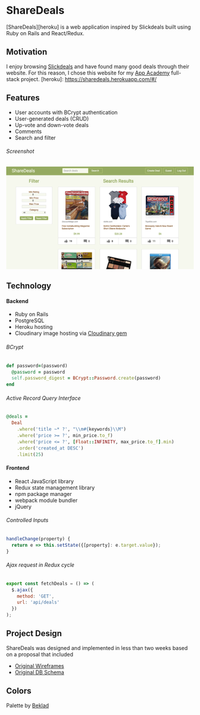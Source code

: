 # ShareDeals

[ShareDeals][heroku] is a web application inspired by Slickdeals built using Ruby on Rails and React/Redux.

## Motivation

I enjoy browsing [Slickdeals](https://slickdeals.net/) and have found many good deals through their website. For this reason, I chose this website for my [App Academy](https://www.appacademy.io/) full-stack project.
[heroku]: https://sharedeals.herokuapp.com/#/

## Features

- User accounts with BCrypt authentication
- User-generated deals (CRUD)
- Up-vote and down-vote deals
- Comments
- Search and filter

###### Screenshot

![ShareDeals search][search_results]

[search_results]: ./docs/images/share_deals_search_results.png "Search Results"
## Technology

#### Backend
- Ruby on Rails
- PostgreSQL
- Heroku hosting
- Cloudinary image hosting via [Cloudinary gem](https://github.com/cloudinary/cloudinary_gem)

###### BCrypt

```ruby
def password=(password)
  @password = password
  self.password_digest = BCrypt::Password.create(password)
end
```
###### Active Record Query Interface
```ruby
@deals =
  Deal
    .where('title ~* ?', "\\m#{keywords}\\M")
    .where('price >= ?', min_price.to_f)
    .where('price <= ?', [Float::INFINITY, max_price.to_f].min)
    .order('created_at DESC')
    .limit(25)
```

#### Frontend
- React JavaScript library
- Redux state management library
- npm package manager
- webpack module bundler
- jQuery

###### Controlled Inputs
```JavaScript
handleChange(property) {
  return e => this.setState({[property]: e.target.value});
}
```

###### Ajax request in Redux cycle
```JavaScript
export const fetchDeals = () => (
  $.ajax({
    method: 'GET',
    url: 'api/deals'
  })
);
```

## Project Design

ShareDeals was designed and implemented in less than two weeks based on a proposal that included

* [Original Wireframes][wireframes]
* [Original DB Schema][schema]

[wireframes]: ./docs/wireframes
[schema]: ./docs/schema.md

## Colors

Palette by [Beklad](http://www.colourlovers.com/palette/154705/Panda_vs_Bamboo)
